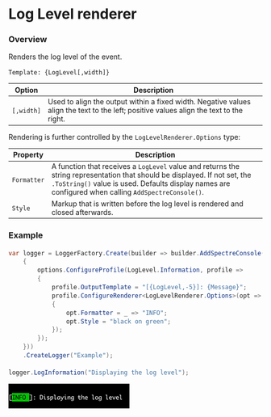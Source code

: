 # Log Level renderer

### Overview

Renders the log level of the event.

```
Template: {LogLevel[,width]}
```

|Option|Description|
|---|---|
|`[,width]`|Used to align the output within a fixed width. Negative values align the text to the left; positive values align the text to the right.|

Rendering is further controlled by the `LogLevelRenderer.Options` type:

|Property|Description|
|---|---|
|`Formatter`|A function that receives a `LogLevel` value and returns the string representation that should be displayed. If not set, the `.ToString()` value is used. Defaults display names are configured when calling `AddSpectreConsole()`.|
|`Style`|Markup that is written before the log level is rendered and closed afterwards.|

### Example

```csharp
var logger = LoggerFactory.Create(builder => builder.AddSpectreConsole(options =>
    {
        options.ConfigureProfile(LogLevel.Information, profile =>
        {
            profile.OutputTemplate = "[{LogLevel,-5}]: {Message}";
            profile.ConfigureRenderer<LogLevelRenderer.Options>(opt =>
            {
                opt.Formatter = _ => "INFO";
                opt.Style = "black on green";
            });
        });
    }))
    .CreateLogger("Example");

logger.LogInformation("Displaying the log level");
```

![Output](snips/log-level.png)